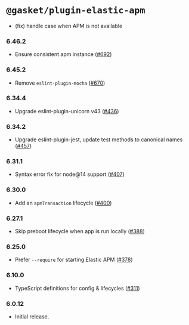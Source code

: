 # `@gasket/plugin-elastic-apm`

- (fix) handle case when APM is not available

### 6.46.2

- Ensure consistent apm instance ([#692])

### 6.45.2

- Remove `eslint-plugin-mocha` ([#670])

### 6.34.4

- Upgrade eslint-plugin-unicorn v43 ([#436])

### 6.34.2

- Upgrade eslint-plugin-jest, update test methods to canonical names ([#457])

### 6.31.1

- Syntax error fix for node@14 support ([#407])

### 6.30.0

- Add an `apmTransaction` lifecycle ([#400])

### 6.27.1

- Skip preboot lifecycle when app is run locally ([#388])

### 6.25.0

- Prefer `--require` for starting Elastic APM ([#378])

### 6.10.0

- TypeScript definitions for config & lifecycles ([#311])

### 6.0.12

- Initial release.


[#311]:https://github.com/godaddy/gasket/pull/311
[#378]:https://github.com/godaddy/gasket/pull/378
[#388]:https://github.com/godaddy/gasket/pull/388
[#400]:https://github.com/godaddy/gasket/pull/400
[#407]:https://github.com/godaddy/gasket/pull/407
[#436]: https://github.com/godaddy/gasket/pull/436
[#457]: https://github.com/godaddy/gasket/pull/457
[#670]: https://github.com/godaddy/gasket/pull/670
[#692]: https://github.com/godaddy/gasket/pull/692
